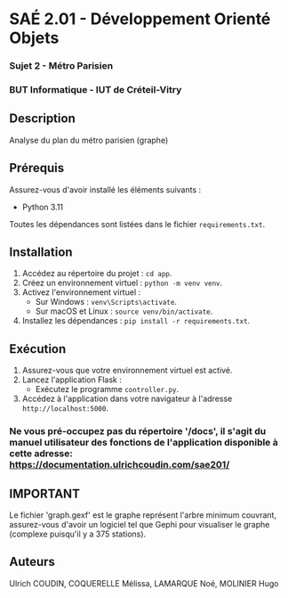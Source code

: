 # SAÉ 2.01 - Développement Orienté Objets
### Sujet 2 - Métro Parisien
### BUT Informatique - IUT de Créteil-Vitry

## Description
Analyse du plan du métro parisien (graphe)

## Prérequis
Assurez-vous d'avoir installé les éléments suivants :
- Python 3.11

Toutes les dépendances sont listées dans le fichier `requirements.txt`.

## Installation
1. Accédez au répertoire du projet : `cd app`.
2. Créez un environnement virtuel : `python -m venv venv`.
3. Activez l'environnement virtuel :
   - Sur Windows : `venv\Scripts\activate`.
   - Sur macOS et Linux : `source venv/bin/activate`.
5. Installez les dépendances : `pip install -r requirements.txt`.

## Exécution
1. Assurez-vous que votre environnement virtuel est activé.
2. Lancez l'application Flask :
   - Exécutez le programme `controller.py`.
3. Accédez à l'application dans votre navigateur à l'adresse `http://localhost:5000`.

### Ne vous pré-occupez pas du répertoire '/docs', il s'agit du manuel utilisateur des fonctions de l'application disponible à cette adresse: https://documentation.ulrichcoudin.com/sae201/

## IMPORTANT

Le fichier 'graph.gexf' est le graphe représent l'arbre minimum couvrant, assurez-vous d'avoir un logiciel tel que Gephi pour visualiser le graphe (complexe puisqu'il y a 375 stations).

## Auteurs
Ulrich COUDIN, COQUERELLE Mélissa, LAMARQUE Noé, MOLINIER Hugo


